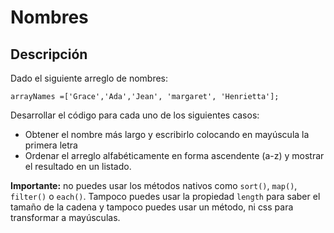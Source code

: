 # Nombres

## Descripción

Dado el siguiente arreglo de nombres:
```
arrayNames =['Grace','Ada','Jean', 'margaret', 'Henrietta'];
```
Desarrollar el código​ para cada uno de los siguientes casos:
- Obtener el nombre más largo y escribirlo colocando en mayúscula la primera letra
- Ordenar el arreglo alfabéticamente en forma ascendente (a-z) y mostrar el resultado en un listado.

**Importante:** no puedes usar los métodos nativos como `sort()`, `map()`, `filter()` o `each()`. Tampoco puedes usar la propiedad `length` para saber el tamaño de la cadena y tampoco puedes usar un método, ni css para transformar a mayúsculas.
